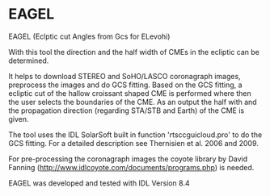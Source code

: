 # EAGEL
EAGEL (Eclptic cut Angles from Gcs for ELevohi)

With this tool the direction and the half width of CMEs in the ecliptic can be determined. 

It helps to download STEREO and SoHO/LASCO coronagraph images, preprocess the images and 
do GCS fitting. Based on the GCS fitting, a ecliptic cut of the hallow croissant shaped 
CME is performed where then the user selects the boundaries of the CME. As an output the 
half with and the propagation direction (regarding STA/STB and Earth) of the CME is given.

The tool uses the IDL SolarSoft built in function 'rtsccguicloud.pro' to do the GCS 
fitting. For a detailed description see Thernisien et al. 2006 and 2009.

For pre-processing the coronagraph images the coyote library by David Fanning 
(http://www.idlcoyote.com/documents/programs.php) is needed.

EAGEL was developed and tested with IDL Version 8.4
